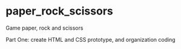 # paper_rock_scissors
Game paper, rock and scissors

Part One: create HTML and CSS prototype, and organization coding

